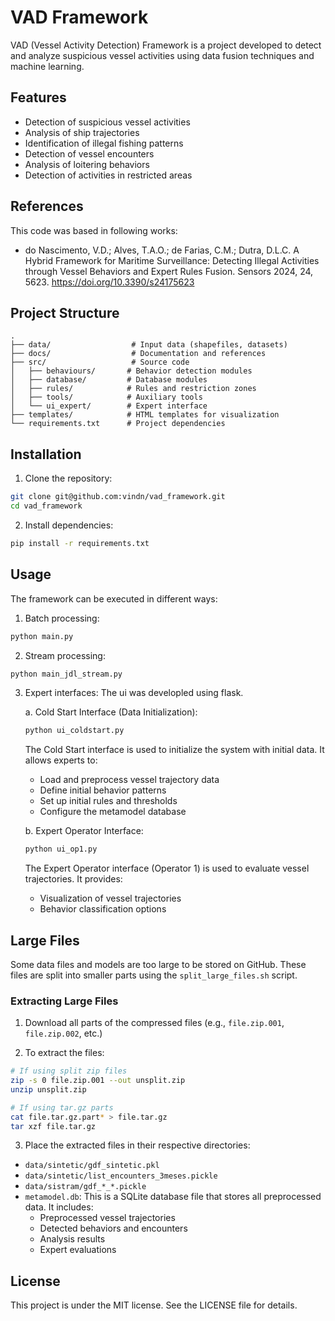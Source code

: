 # VAD Framework

VAD (Vessel Activity Detection) Framework is a project developed to detect and analyze suspicious vessel activities using data fusion techniques and machine learning.

## Features

- Detection of suspicious vessel activities
- Analysis of ship trajectories
- Identification of illegal fishing patterns
- Detection of vessel encounters
- Analysis of loitering behaviors
- Detection of activities in restricted areas

## References

This code was based in following works:

- do Nascimento, V.D.; Alves, T.A.O.; de Farias, C.M.; Dutra, D.L.C. A Hybrid Framework for Maritime Surveillance: Detecting Illegal Activities through Vessel Behaviors and Expert Rules Fusion. Sensors 2024, 24, 5623. https://doi.org/10.3390/s24175623



## Project Structure

```
.
├── data/                  # Input data (shapefiles, datasets)
├── docs/                  # Documentation and references
├── src/                   # Source code
│   ├── behaviours/       # Behavior detection modules
│   ├── database/         # Database modules
│   ├── rules/            # Rules and restriction zones
│   ├── tools/            # Auxiliary tools
│   └── ui_expert/        # Expert interface
├── templates/            # HTML templates for visualization
└── requirements.txt      # Project dependencies
```

## Installation

1. Clone the repository:
```bash
git clone git@github.com:vindn/vad_framework.git
cd vad_framework
```

2. Install dependencies:
```bash
pip install -r requirements.txt
```

## Usage

The framework can be executed in different ways:

1. Batch processing:
```bash
python main.py
```

2. Stream processing:
```bash
python main_jdl_stream.py
```

3. Expert interfaces:
   The ui was developled using flask.

   a. Cold Start Interface (Data Initialization):
   ```bash
   python ui_coldstart.py
   ```
   The Cold Start interface is used to initialize the system with initial data. It allows experts to:
   - Load and preprocess vessel trajectory data
   - Define initial behavior patterns
   - Set up initial rules and thresholds
   - Configure the metamodel database

   b. Expert Operator Interface:
   ```bash
   python ui_op1.py
   ```
   The Expert Operator interface (Operator 1) is used to evaluate vessel trajectories. It provides:
   - Visualization of vessel trajectories
   - Behavior classification options




## Large Files

Some data files and models are too large to be stored on GitHub. These files are split into smaller parts using the `split_large_files.sh` script.

### Extracting Large Files

1. Download all parts of the compressed files (e.g., `file.zip.001`, `file.zip.002`, etc.)

2. To extract the files:
```bash
# If using split zip files
zip -s 0 file.zip.001 --out unsplit.zip
unzip unsplit.zip

# If using tar.gz parts
cat file.tar.gz.part* > file.tar.gz
tar xzf file.tar.gz
```

3. Place the extracted files in their respective directories:

- `data/sintetic/gdf_sintetic.pkl`
- `data/sintetic/list_encounters_3meses.pickle`
- `data/sistram/gdf_*_*.pickle`
- `metamodel.db`: This is a SQLite database file that stores all preprocessed data. It includes:
  - Preprocessed vessel trajectories
  - Detected behaviors and encounters
  - Analysis results
  - Expert evaluations


## License

This project is under the MIT license. See the LICENSE file for details.
